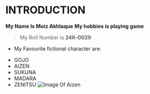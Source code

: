 # INTRODUCTION
**My Name Is Moiz Akhlaque**
**My hobbies is playing game**
> My Roll Number is **24K-0029**
+ My Favourite fictional character are:
- GOJO
- AIZEN
- SUKUNA
- MADARA
- ZENITSU
  ![Image Of Aizen](https://github.com/MoizMughal1627/24K-0029/blob/main/images%20(1).jpeg?raw=true)
  

